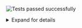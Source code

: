![Tests passed successfully](https://img.shields.io/badge/tests-67%20passed%2C%2012%20skipped-success)
<details><summary>Expand for details</summary>
 
|Report|Passed|Failed|Skipped|Time|
|:---|---:|---:|---:|---:|
|fixtures/external/SilentNotes.trx|67:white_check_mark:||12:warning:|1s|
## :white_check_mark: <a id="user-content-r0" href="#r0">fixtures/external/SilentNotes.trx</a>
**79** tests were completed in **1s** with **67** passed, **0** failed and **12** skipped.
|Test suite|Passed|Failed|Skipped|Time|
|:---|---:|---:|---:|---:|
|[VanillaCloudStorageClientTest.CloudStorageCredentialsTest](#r0s0)|6:white_check_mark:|||30ms|
|[VanillaCloudStorageClientTest.CloudStorageProviders.DropboxCloudStorageClientTest](#r0s1)|2:white_check_mark:||3:warning:|101ms|
|[VanillaCloudStorageClientTest.CloudStorageProviders.FtpCloudStorageClientTest](#r0s2)|4:white_check_mark:||3:warning:|166ms|
|[VanillaCloudStorageClientTest.CloudStorageProviders.GmxCloudStorageClientTest](#r0s3)|2:white_check_mark:|||7ms|
|[VanillaCloudStorageClientTest.CloudStorageProviders.GoogleCloudStorageClientTest](#r0s4)|1:white_check_mark:||3:warning:|40ms|
|[VanillaCloudStorageClientTest.CloudStorageProviders.OnedriveCloudStorageClientTest](#r0s5)|1:white_check_mark:||3:warning:|15ms|
|[VanillaCloudStorageClientTest.CloudStorageProviders.WebdavCloudStorageClientTest](#r0s6)|5:white_check_mark:|||16ms|
|[VanillaCloudStorageClientTest.CloudStorageTokenTest](#r0s7)|9:white_check_mark:|||0ms|
|[VanillaCloudStorageClientTest.OAuth2.AuthorizationResponseErrorTest](#r0s8)|3:white_check_mark:|||3ms|
|[VanillaCloudStorageClientTest.OAuth2.OAuth2UtilsTest](#r0s9)|9:white_check_mark:|||12ms|
|[VanillaCloudStorageClientTest.OAuth2CloudStorageClientTest](#r0s10)|5:white_check_mark:|||13ms|
|[VanillaCloudStorageClientTest.SecureStringExtensionsTest](#r0s11)|7:white_check_mark:|||0ms|
|[VanillaCloudStorageClientTest.SerializeableCloudStorageCredentialsTest](#r0s12)|13:white_check_mark:|||43ms|
### :white_check_mark: <a id="user-content-r0s0" href="#r0s0">VanillaCloudStorageClientTest.CloudStorageCredentialsTest</a>
```
:white_check_mark: AreEqualWorksWithDifferentPassword
:white_check_mark: AreEqualWorksWithSameContent
:white_check_mark: CorrectlyConvertsSecureStringToString
:white_check_mark: CorrectlyConvertsStringToSecureString
:white_check_mark: ValidateAcceptsValidCredentials
:white_check_mark: ValidateRejectsInvalidCredentials
```
### :white_check_mark: <a id="user-content-r0s1" href="#r0s1">VanillaCloudStorageClientTest.CloudStorageProviders.DropboxCloudStorageClientTest</a>
```
:white_check_mark: FileLifecycleWorks
:warning: ReallyDoFetchToken
:warning: ReallyDoOpenAuthorizationPageInBrowser
:warning: ReallyDoRefreshToken
:white_check_mark: ThrowsAccessDeniedExceptionWithInvalidToken
```
### :white_check_mark: <a id="user-content-r0s2" href="#r0s2">VanillaCloudStorageClientTest.CloudStorageProviders.FtpCloudStorageClientTest</a>
```
:white_check_mark: FileLifecycleWorks
:white_check_mark: SanitizeCredentials_ChangesInvalidPrefix
:white_check_mark: SecureSslConnectionWorks
:white_check_mark: ThrowsWithHttpInsteadOfFtp
:warning: ThrowsWithInvalidPassword
:warning: ThrowsWithInvalidUrl
:warning: ThrowsWithInvalidUsername
```
### :white_check_mark: <a id="user-content-r0s3" href="#r0s3">VanillaCloudStorageClientTest.CloudStorageProviders.GmxCloudStorageClientTest</a>
```
:white_check_mark: ChoosesCorrectUrlForGmxComEmail
:white_check_mark: ChoosesCorrectUrlForGmxNetEmail
```
### :white_check_mark: <a id="user-content-r0s4" href="#r0s4">VanillaCloudStorageClientTest.CloudStorageProviders.GoogleCloudStorageClientTest</a>
```
:white_check_mark: FileLifecycleWorks
:warning: ReallyDoFetchToken
:warning: ReallyDoOpenAuthorizationPageInBrowser
:warning: ReallyDoRefreshToken
```
### :white_check_mark: <a id="user-content-r0s5" href="#r0s5">VanillaCloudStorageClientTest.CloudStorageProviders.OnedriveCloudStorageClientTest</a>
```
:white_check_mark: FileLifecycleWorks
:warning: ReallyDoFetchToken
:warning: ReallyDoOpenAuthorizationPageInBrowser
:warning: ReallyDoRefreshToken
```
### :white_check_mark: <a id="user-content-r0s6" href="#r0s6">VanillaCloudStorageClientTest.CloudStorageProviders.WebdavCloudStorageClientTest</a>
```
:white_check_mark: FileLifecycleWorks
:white_check_mark: ParseGmxWebdavResponseCorrectly
:white_check_mark: ParseStratoWebdavResponseCorrectly
:white_check_mark: ThrowsWithInvalidPath
:white_check_mark: ThrowsWithInvalidUsername
```
### :white_check_mark: <a id="user-content-r0s7" href="#r0s7">VanillaCloudStorageClientTest.CloudStorageTokenTest</a>
```
:white_check_mark: AreEqualWorksWithNullDate
:white_check_mark: AreEqualWorksWithSameContent
:white_check_mark: NeedsRefreshReturnsFalseForTokenFlow
:white_check_mark: NeedsRefreshReturnsFalseIfNotExpired
:white_check_mark: NeedsRefreshReturnsTrueIfExpired
:white_check_mark: NeedsRefreshReturnsTrueIfNoExpirationDate
:white_check_mark: SetExpiryDateBySecondsWorks
:white_check_mark: SetExpiryDateBySecondsWorksWithNull
:white_check_mark: SetExpiryDateBySecondsWorksWithVeryShortPeriod
```
### :white_check_mark: <a id="user-content-r0s8" href="#r0s8">VanillaCloudStorageClientTest.OAuth2.AuthorizationResponseErrorTest</a>
```
:white_check_mark: ParsesAllErrorCodesCorrectly
:white_check_mark: ParsesNullErrorCodeCorrectly
:white_check_mark: ParsesUnknownErrorCodeCorrectly
```
### :white_check_mark: <a id="user-content-r0s9" href="#r0s9">VanillaCloudStorageClientTest.OAuth2.OAuth2UtilsTest</a>
```
:white_check_mark: BuildAuthorizationRequestUrlEscapesParameters
:white_check_mark: BuildAuthorizationRequestUrlLeavesOutOptionalParameters
:white_check_mark: BuildAuthorizationRequestUrlThrowsWithMissingRedirectUrlForTokenFlow
:white_check_mark: BuildAuthorizationRequestUrlUsesAllParameters
:white_check_mark: BuildAuthorizationRequestUrlUsesCodeVerifier
:white_check_mark: ParseRealWorldDropboxRejectResponse
:white_check_mark: ParseRealWorldDropboxSuccessResponse
:white_check_mark: ParseRealWorldGoogleRejectResponse
:white_check_mark: ParseRealWorldGoogleSuccessResponse
```
### :white_check_mark: <a id="user-content-r0s10" href="#r0s10">VanillaCloudStorageClientTest.OAuth2CloudStorageClientTest</a>
```
:white_check_mark: BuildOAuth2AuthorizationRequestUrlWorks
:white_check_mark: FetchTokenCanInterpretGoogleResponse
:white_check_mark: FetchTokenReturnsNullForDeniedAccess
:white_check_mark: FetchTokenThrowsWithWrongState
:white_check_mark: RefreshTokenCanInterpretGoogleResponse
```
### :white_check_mark: <a id="user-content-r0s11" href="#r0s11">VanillaCloudStorageClientTest.SecureStringExtensionsTest</a>
```
:white_check_mark: AreEqualsWorksCorrectly
:white_check_mark: CorrectlyConvertsSecureStringToString
:white_check_mark: CorrectlyConvertsSecureStringToUnicodeBytes
:white_check_mark: CorrectlyConvertsSecureStringToUtf8Bytes
:white_check_mark: CorrectlyConvertsStringToSecureString
:white_check_mark: CorrectlyConvertsUnicodeBytesToSecureString
:white_check_mark: CorrectlyConvertsUtf8BytesToSecureString
```
### :white_check_mark: <a id="user-content-r0s12" href="#r0s12">VanillaCloudStorageClientTest.SerializeableCloudStorageCredentialsTest</a>
```
:white_check_mark: DecryptAfterDesrializationCanReadAllPropertiesBack
:white_check_mark: DecryptAfterDesrializationRespectsNullProperties
:white_check_mark: EncryptBeforeSerializationProtectsAllNecessaryProperties
:white_check_mark: EncryptBeforeSerializationRespectsNullProperties
:white_check_mark: SerializedDatacontractCanBeReadBack
:white_check_mark: SerializedDatacontractDoesNotContainNullProperties
:white_check_mark: SerializedDatacontractDoesNotContainPlaintextData
:white_check_mark: SerializedJsonCanBeReadBack
:white_check_mark: SerializedJsonDoesNotContainNullProperties
:white_check_mark: SerializedJsonDoesNotContainPlaintextData
:white_check_mark: SerializedXmlCanBeReadBack
:white_check_mark: SerializedXmlDoesNotContainNullProperties
:white_check_mark: SerializedXmlDoesNotContainPlaintextData
```
</details>